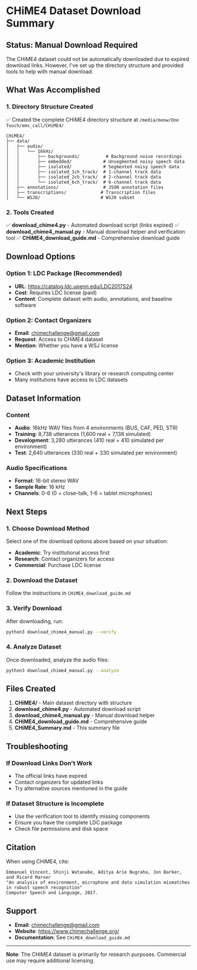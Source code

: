 # CHiME4 Dataset Download Summary

## Status: Manual Download Required

The CHiME4 dataset could not be automatically downloaded due to expired download links. However, I've set up the directory structure and provided tools to help with manual download.

## What Was Accomplished

### 1. Directory Structure Created
✅ Created the complete CHiME4 directory structure at `/media/meow/One Touch/ems_call/CHiME4/`

```
CHiME4/
├── data/
│   ├── audio/
│   │   └── 16kHz/
│   │       ├── backgrounds/          # Background noise recordings
│   │       ├── embedded/            # Unsegmented noisy speech data
│   │       ├── isolated/            # Segmented noisy speech data
│   │       ├── isolated_1ch_track/  # 1-channel track data
│   │       ├── isolated_2ch_track/  # 2-channel track data
│   │       └── isolated_6ch_track/  # 6-channel track data
│   ├── annotations/                 # JSON annotation files
│   ├── transcriptions/             # Transcription files
│   └── WSJ0/                       # WSJ0 subset
```

### 2. Tools Created
✅ **download_chime4.py** - Automated download script (links expired)
✅ **download_chime4_manual.py** - Manual download helper and verification tool
✅ **CHiME4_download_guide.md** - Comprehensive download guide

## Download Options

### Option 1: LDC Package (Recommended)
- **URL**: https://catalog.ldc.upenn.edu/LDC2017S24
- **Cost**: Requires LDC license (paid)
- **Content**: Complete dataset with audio, annotations, and baseline software

### Option 2: Contact Organizers
- **Email**: chimechallenge@gmail.com
- **Request**: Access to CHiME4 dataset
- **Mention**: Whether you have a WSJ license

### Option 3: Academic Institution
- Check with your university's library or research computing center
- Many institutions have access to LDC datasets

## Dataset Information

### Content
- **Audio**: 16kHz WAV files from 4 environments (BUS, CAF, PED, STR)
- **Training**: 8,738 utterances (1,600 real + 7,138 simulated)
- **Development**: 3,280 utterances (410 real + 410 simulated per environment)
- **Test**: 2,640 utterances (330 real + 330 simulated per environment)

### Audio Specifications
- **Format**: 16-bit stereo WAV
- **Sample Rate**: 16 kHz
- **Channels**: 0-6 (0 = close-talk, 1-6 = tablet microphones)

## Next Steps

### 1. Choose Download Method
Select one of the download options above based on your situation:
- **Academic**: Try institutional access first
- **Research**: Contact organizers for access
- **Commercial**: Purchase LDC license

### 2. Download the Dataset
Follow the instructions in `CHiME4_download_guide.md`

### 3. Verify Download
After downloading, run:
```bash
python3 download_chime4_manual.py --verify
```

### 4. Analyze Dataset
Once downloaded, analyze the audio files:
```bash
python3 download_chime4_manual.py --analyze
```

## Files Created

1. **CHiME4/** - Main dataset directory with structure
2. **download_chime4.py** - Automated download script
3. **download_chime4_manual.py** - Manual download helper
4. **CHiME4_download_guide.md** - Comprehensive guide
5. **CHiME4_Summary.md** - This summary file

## Troubleshooting

### If Download Links Don't Work
- The official links have expired
- Contact organizers for updated links
- Try alternative sources mentioned in the guide

### If Dataset Structure is Incomplete
- Use the verification tool to identify missing components
- Ensure you have the complete LDC package
- Check file permissions and disk space

## Citation

When using CHiME4, cite:
```
Emmanuel Vincent, Shinji Watanabe, Aditya Arie Nugraha, Jon Barker, and Ricard Marxer
"An analysis of environment, microphone and data simulation mismatches in robust speech recognition"
Computer Speech and Language, 2017.
```

## Support

- **Email**: chimechallenge@gmail.com
- **Website**: https://www.chimechallenge.org/
- **Documentation**: See `CHiME4_download_guide.md`

---

**Note**: The CHiME4 dataset is primarily for research purposes. Commercial use may require additional licensing. 
